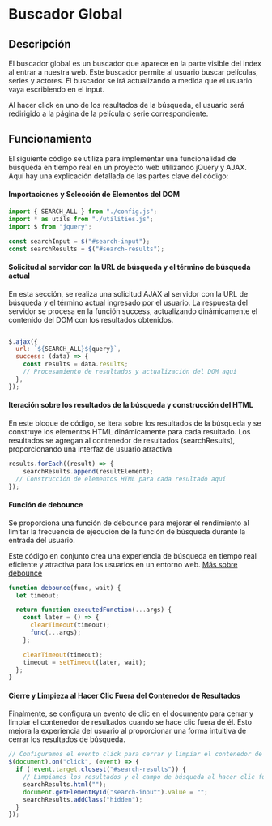 # Buscador Global

## Descripción

El buscador global es un buscador que aparece en la parte visible del index al entrar a nuestra web. Este buscador permite al usuario buscar películas, series y actores. El buscador se irá actualizando a medida que el usuario vaya escribiendo en el input. 

Al hacer click en uno de los resultados de la búsqueda, el usuario será redirigido a la página de la película o serie correspondiente.

## Funcionamiento

El siguiente código se utiliza para implementar una funcionalidad de búsqueda en tiempo real en un proyecto web utilizando jQuery y AJAX. Aquí hay una explicación detallada de las partes clave del código:

#### Importaciones y Selección de Elementos del DOM

```javascript
import { SEARCH_ALL } from "./config.js";
import * as utils from "./utilities.js";
import $ from "jquery";

const searchInput = $("#search-input");
const searchResults = $("#search-results");
```

#### Solicitud al servidor con la URL de búsqueda y el término de búsqueda actual

En esta sección, se realiza una solicitud AJAX al servidor con la URL de búsqueda y el término actual ingresado por el usuario. La respuesta del servidor se procesa en la función success, actualizando dinámicamente el contenido del DOM con los resultados obtenidos.
```javascript

$.ajax({
  url: `${SEARCH_ALL}${query}`,
  success: (data) => {
    const results = data.results;
    // Procesamiento de resultados y actualización del DOM aquí
  },
});
```

#### Iteración sobre los resultados de la búsqueda y construcción del HTML

En este bloque de código, se itera  sobre los resultados de la búsqueda y se construye los elementos HTML dinámicamente para cada resultado. Los resultados se agregan al contenedor de resultados (searchResults), proporcionando una interfaz de usuario atractiva
```javascript
results.forEach((result) => {
    searchResults.append(resultElement);
  // Construcción de elementos HTML para cada resultado aquí
});
```

#### Función de debounce

Se proporciona una función de debounce para mejorar el rendimiento al limitar la frecuencia de ejecución de la función de búsqueda durante la entrada del usuario.

Este código en conjunto crea una experiencia de búsqueda en tiempo real eficiente y atractiva para los usuarios en un entorno web.
    [Más sobre debounce](https://www.freecodecamp.org/espanol/news/curso-debounce-javascript-como-hacer-que-tu-js-espere/)
```javascript
function debounce(func, wait) {
  let timeout;

  return function executedFunction(...args) {
    const later = () => {
      clearTimeout(timeout);
      func(...args);
    };

    clearTimeout(timeout);
    timeout = setTimeout(later, wait);
  };
}
```

#### Cierre y Limpieza al Hacer Clic Fuera del Contenedor de Resultados

Finalmente, se configura un evento de clic en el documento para cerrar y limpiar el contenedor de resultados cuando se hace clic fuera de él. Esto mejora la experiencia del usuario al proporcionar una forma intuitiva de cerrar los resultados de búsqueda.

```javascript
// Configuramos el evento click para cerrar y limpiar el contenedor de resultados al hacer clic fuera de él
$(document).on("click", (event) => {
  if (!event.target.closest("#search-results")) {
    // Limpiamos los resultados y el campo de búsqueda al hacer clic fuera del contenedor
    searchResults.html("");
    document.getElementById("search-input").value = "";
    searchResults.addClass("hidden");
  }
});
```
